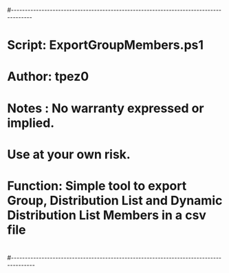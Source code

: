 #-------------------------------------------------------------------------------------
 # Script: ExportGroupMembers.ps1
 # Author: tpez0
 # Notes : No warranty expressed or implied.
 #         Use at your own risk.
 #
 # Function: Simple tool to export Group, Distribution List and Dynamic Distribution List Members in a csv file
 #           
 #              
 #--------------------------------------------------------------------------------------
